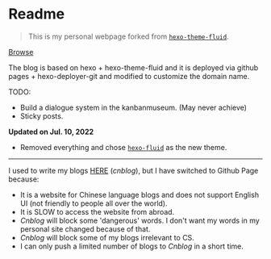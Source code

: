 # Readme

> This is my personal webpage forked from [`hexo-theme-fluid`](https://hexo.fluid-dev.com/).

[Browse](https://wind-2375-like.github.io)

The blog is based on hexo + hexo-theme-fluid and it is deployed via github pages + hexo-deployer-git and modified to customize the domain name.

TODO:

- Build a dialogue system in the kanbanmuseum. (May never achieve)
- Sticky posts.

**Updated on Jul. 10, 2022**

- Removed everything and chose [`hexo-fluid`](https://hexo.fluid-dev.com/) as the new theme.

---

I used to write my blogs [HERE](https://www.cnblogs.com/wind2375like/) (*cnblog*), but I have switched to Github Page because:

- It is a website for Chinese language blogs and does not support English UI (not friendly to people all over the world).
- It is SLOW to access the website from abroad.
- *Cnblog* will block some 'dangerous' words. I don't want my words in my personal site changed because of that.
- *Cnblog* will block some of my blogs irrelevant to CS.
- I can only push a limited number of blogs to *Cnblog* in a short time.
